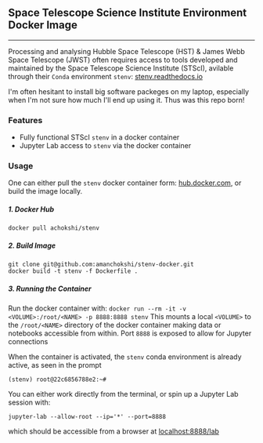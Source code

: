 ## Space Telescope Science Institute Environment Docker Image
-------------------------------------------------------------

Processing and analysing Hubble Space Telescope (HST) & James Webb Space Telescope (JWST) often requires access to 
tools developed and maintained by the Space Telescope Science Institute (STScI), avilable through their `Conda`
environment `stenv`: [stenv.readthedocs.io](https://stenv.readthedocs.io)

I'm often hesitant to install big software packeges on my laptop, especially when I'm not sure how much I'll end up
using it. Thus was this repo born!

### Features
- Fully functional STScI `stenv` in a docker container
- Jupyter Lab access to `stenv` via the docker container

### Usage
One can either pull the `stenv` docker container form: [hub.docker.com](https://hub.docker.com/), 
or build the image locally.

##### 1. Docker Hub
`docker pull achokshi/stenv`

##### 2. Build Image
```
git clone git@github.com:amanchokshi/stenv-docker.git
docker build -t stenv -f Dockerfile .
```

##### 3. Running the Container
Run the docker container with:
`docker run --rm -it -v <VOLUME>:/root/<NAME> -p 8888:8888 stenv`
This mounts a local `<VOLUME>` to the `/root/<NAME>` directory of the docker container making data or notebooks accessible from within. 
Port `8888` is exposed to allow for Jupyter connections

When the container is activated, the `stenv` conda environment is already active, as seen in the prompt

`(stenv) root@22c6856788e2:~#`

You can either work directly from the terminal, or spin up a Jupyter Lab session with:

`jupyter-lab --allow-root --ip='*' --port=8888`

which should be accessible from a browser at [localhost:8888/lab](http://localhost:8888/lab)
